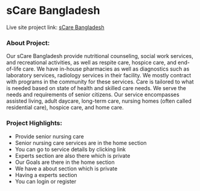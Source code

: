 # sCare Bangladesh

Live site project link: [sCare Bangladesh](https://scare-bangladesh.web.app)

### About Project:
Our sCare Bangladesh provide nutritional counseling, social work services, and recreational activities, as well as respite care, hospice care, and end-of-life care. We have in-house pharmacies as well as diagnostics such as laboratory services, radiology services in their facility. We mostly contract with programs in the community for these services. Care is tailored to what is needed based on state of health and skilled care needs. We serve the needs and requirements of senior citizens. Our service encompasses assisted living, adult daycare, long-term care, nursing homes (often called residential care), hospice care, and home care.

### Project Highlights:
* Provide senior nursing care
* Senior nursing care services are in the home section
* You can go to service details by clicking link
* Experts section are also there which is private
* Our Goals are there in the home section
* We have a about section which is private
* Having a experts section
* You can login or register
